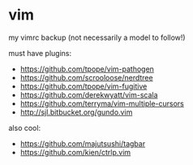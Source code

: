 vim
===

my vimrc backup (not necessarily a model to follow!)

must have plugins:

* https://github.com/tpope/vim-pathogen
* https://github.com/scrooloose/nerdtree
* https://github.com/tpope/vim-fugitive
* https://github.com/derekwyatt/vim-scala
* https://github.com/terryma/vim-multiple-cursors
* http://sjl.bitbucket.org/gundo.vim

also cool:

* https://github.com/majutsushi/tagbar
* https://github.com/kien/ctrlp.vim

